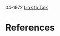 

04-1972
[Link to Talk](https://www.churchofjesuschrist.org/study/general-conference/1972/04/thursday-morning-session?lang=eng)



# References
